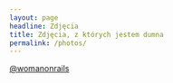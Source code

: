 ```yaml
---
layout: page
headline: Zdjęcia
title: Zdjęcia, z których jestem dumna
permalink: /photos/
---
```


<!-- InstaWidget -->
<a href="https://instawidget.net/v/user/womanonrails" id="link-73e79de7e8a22444f5eed17c2ee1017712983bdf0cfac50c390b144f9cb53860">@womanonrails</a>
<script src="https://instawidget.net/js/instawidget.js?u=73e79de7e8a22444f5eed17c2ee1017712983bdf0cfac50c390b144f9cb53860&width=100%"></script>

